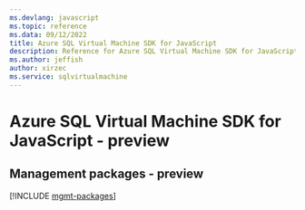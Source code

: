 ```yaml
---
ms.devlang: javascript
ms.topic: reference
ms.data: 09/12/2022
title: Azure SQL Virtual Machine SDK for JavaScript
description: Reference for Azure SQL Virtual Machine SDK for JavaScript
ms.author: jeffish
author: xirzec
ms.service: sqlvirtualmachine
---
```

# Azure SQL Virtual Machine SDK for JavaScript - preview

## Management packages - preview
[!INCLUDE [mgmt-packages](sql-virtual-machine-mgmt-index.md)]